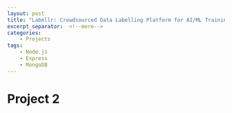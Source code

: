 ```yaml
---
layout: post
title: "Labellr: Crowdsourced Data Labelling Platform for AI/ML Training Data"
excerpt_separator:  <!--more-->
categories: 
    - Projects
tags:
    - Node.js
    - Express
    - MongoDB
---
```



# Project 2